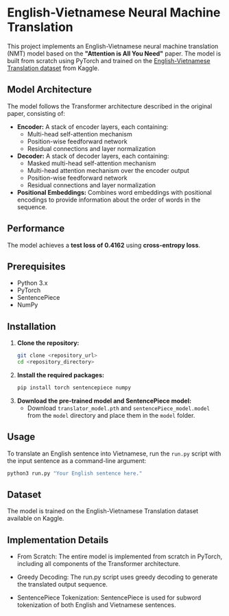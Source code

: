 # English-Vietnamese Neural Machine Translation

This project implements an English-Vietnamese neural machine translation (NMT) model based on the **"Attention is All You Need"** paper. The model is built from scratch using PyTorch and trained on the [English-Vietnamese Translation dataset](https://www.kaggle.com/datasets/hungnm/englishvietnamese-translation) from Kaggle.

## Model Architecture

The model follows the Transformer architecture described in the original paper, consisting of:

-   **Encoder:** A stack of encoder layers, each containing:
    -   Multi-head self-attention mechanism
    -   Position-wise feedforward network
    -   Residual connections and layer normalization
-   **Decoder:** A stack of decoder layers, each containing:
    -   Masked multi-head self-attention mechanism
    -   Multi-head attention mechanism over the encoder output
    -   Position-wise feedforward network
    -   Residual connections and layer normalization
-   **Positional Embeddings:** Combines word embeddings with positional encodings to provide information about the order of words in the sequence.

## Performance

The model achieves a **test loss of 0.4162** using **cross-entropy loss**.

## Prerequisites

-   Python 3.x
-   PyTorch
-   SentencePiece
-   NumPy

## Installation

1. **Clone the repository:**
    ```bash
    git clone <repository_url>
    cd <repository_directory>
    ```
2. **Install the required packages:**
    ```bash
    pip install torch sentencepiece numpy
    ```
3. **Download the pre-trained model and SentencePiece model:**
    - Download `translator_model.pth` and `sentencePiece_model.model` from the `model` directory and place them in the `model` folder.

## Usage

To translate an English sentence into Vietnamese, run the `run.py` script with the input sentence as a command-line argument:

```bash
python3 run.py "Your English sentence here."
```

## Dataset

The model is trained on the English-Vietnamese Translation dataset available on Kaggle.

## Implementation Details

-   From Scratch: The entire model is implemented from scratch in PyTorch, including all components of the Transformer architecture.

-   Greedy Decoding: The run.py script uses greedy decoding to generate the translated output sequence.

-   SentencePiece Tokenization: SentencePiece is used for subword tokenization of both English and Vietnamese sentences.
